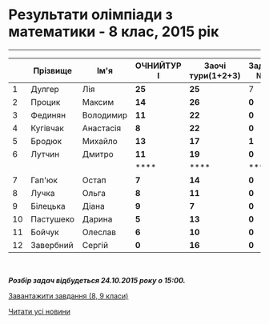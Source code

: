 # Результати олімпіади з математики - 8 клас, 2015 рік

****

|     | Прізвище  |   Ім'я    | **ОЧНИЙТУР I** | **Заочі тури(1+2+3)** | Задача №1 | Задача №2 | Задача № 3 | Задача №4 | Задача №5 | **ОЧНИЙТУР II** | **СУМА** |
| --- | --------- | --------- | -------------- | --------------------- | --------- | --------- | ---------- | --------- | --------- | --------------- | -------- |
|  1  |  Дулгер   |    Лія    |     **25**     |        **25**         |     7     |     7     |     0      |     4     |     7     |     **25**      |  **75**  |
|  2  |  Процик   |  Максим   |     **14**     |        **26**         |   **0**   |   **0**   |     0      |     0     |     0     |      **0**      |  **40**  |
|  3  |  Фединян  | Володимир |     **11**     |        **22**         |   **0**   |   **0**   |     0      |     0     |     7     |      **7**      |  **40**  |
|  4  | Кугівчак  | Анастасія |     **8**      |        **22**         |   **0**   |   **5**   |     0      |     2     |     0     |      **7**      |  **37**  |
|  5  |  Бродюк   |  Михайло  |     **13**     |        **17**         |   **1**   |   **5**   |     0      |     0     |     0     |      **6**      |  **36**  |
|  6  |  Лутчин   |  Дмитро   |     **11**     |        **19**         |   **0**   |   **0**   |     0      |     0     |     0     |      **0**      |  **30**  |
|     |           |           |      ****      |         ****          |   ****    |   ****   |           |          |           |      ** **      |  ** **   |
|  7  |  Гап'юк   |   Остап   |     **7**      |        **14**         |   **0**   |   **2**   |     0      |     0     |     0     |      **2**      |  **23**  |
|  8  |   Лучка   |   Ольга   |     **8**      |        **11**         |   **0**   |   **0**   |     0      |     0     |     4     |      **4**      |  **23**  |
|  9  | Білецька  |   Діана   |     **9**      |         **7**         |   **0**   |   **5**   |     0      |     0     |     0     |      **5**      |  **21**  |
| 10  | Пастушеко |  Дарина   |     **5**      |        **13**         |   **0**   |   **0**   |     0      |     3     |     0     |      **3**      |  **21**  |
| 11  |  Бойчук   |  Олеслав  |     **6**      |        **10**         |   **0**   |   **0**   |     0      |     4     |     0     |      **4**      |  **20**  |
| 12  | Завербний |  Сергій   |     **0**      |        **16**         |   **0**   |   **0**   |     0      |     0     |     0     |      **0**      |  **16**  |

 

***Розбір задач відбудеться 24.10.2015 року о 15:00.***

[Завантажити завдання (8, 9 класи)](/files/blog/результати-олімпіади-з-математики-8-клас-2015-рік/ліцейська-8-9-клас_2015_два-тури.docx)

[Читати усі новини](/news)

